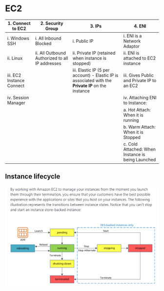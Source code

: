 # EC2

|1. Connect to EC2|			2. Security Group		|	3. IPs	|		4. ENI		|
|-----------------|-----------------|------|------|
|i. Windows SSH		|	i. All Inbound Blocked	|		i. Public IP		|	i. ENI is a Network Adaptor		
|ii. Linux		|	ii. All Outbound Authorized to all IP addresses		|	ii. Private IP (retained when instance is stopped)	|	ii. ENI is attached to EC2 instance|
|iii. EC2 Instance Connect||iii. Elastic IP (5 per account) - Elastic IP is associated with the **Private IP** on the instance|iii. Gives Public and Private IP to an EC2|
|iv. Session Manager|||iv. Attaching ENI to Instance:|
||||a. Hot Attach: When it is running|
||||b. Warm Attach: When it is Stopped|
||||c. Cold Attached: When Instance is being Launched|

## Instance lifecycle
<img src="images/Instance_Lifecycle.png">
